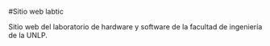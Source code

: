 #Sitio web labtic

Sitio web del laboratorio de hardware y software de la facultad de ingeniería de la UNLP.
